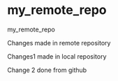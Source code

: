 # my_remote_repo
my_remote_repo

Changes made in remote repository

Changes1 made in local repository

Change 2 done from github
